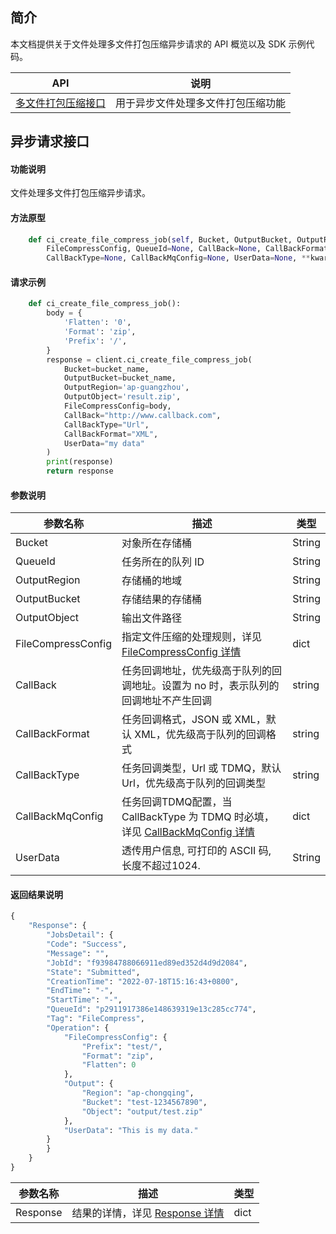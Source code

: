 
## 简介

本文档提供关于文件处理多文件打包压缩异步请求的 API 概览以及 SDK 示例代码。

| API  |	说明  |
|----|-----|
| [多文件打包压缩接口](https://cloud.tencent.com/document/product/436/83112)  |       用于异步文件处理多文件打包压缩功能  |



## 异步请求接口

#### 功能说明

文件处理多文件打包压缩异步请求。

#### 方法原型

```py
    def ci_create_file_compress_job(self, Bucket, OutputBucket, OutputRegion, OutputObject,
        FileCompressConfig, QueueId=None, CallBack=None, CallBackFormat=None,
        CallBackType=None, CallBackMqConfig=None, UserData=None, **kwargs)
```

#### 请求示例

```py
    def ci_create_file_compress_job():
        body = {
            'Flatten': '0',
            'Format': 'zip',
            'Prefix': '/',
        }
        response = client.ci_create_file_compress_job(
            Bucket=bucket_name,
            OutputBucket=bucket_name,
            OutputRegion='ap-guangzhou',
            OutputObject='result.zip',
            FileCompressConfig=body,
            CallBack="http://www.callback.com",
            CallBackType="Url",
            CallBackFormat="XML",
            UserData="my data"
        )
        print(response)
        return response
```

#### 参数说明


| 参数名称            | 描述                                                         | 类型   |
| ------------------- | ------------------------------------------------------------ | ------ |
| Bucket              | 对象所在存储桶                                               | String |
| QueueId   | 任务所在的队列 ID                      | String    |
| OutputRegion      | 存储桶的地域                     | String |
| OutputBucket      | 存储结果的存储桶                  | String |
| OutputObject      | 输出文件路径                   | String |
| FileCompressConfig             | 指定文件压缩的处理规则，详见 [FileCompressConfig 详情](https://cloud.tencent.com/document/product/436/83112#.E8.AF.B7.E6.B1.82) | dict |
| CallBack          | 任务回调地址，优先级高于队列的回调地址。设置为 no 时，表示队列的回调地址不产生回调 | string    |
| CallBackFormat    | 任务回调格式，JSON 或 XML，默认 XML，优先级高于队列的回调格式 | string    |
| CallBackType      | 任务回调类型，Url 或 TDMQ，默认 Url，优先级高于队列的回调类型 | string    |
| CallBackMqConfig   | 任务回调TDMQ配置，当 CallBackType 为 TDMQ 时必填，详见 [CallBackMqConfig 详情](https://cloud.tencent.com/document/product/460/78927#CallBackMqConfig) | dict    |
| UserData                | 透传用户信息, 可打印的 ASCII 码, 长度不超过1024. | String    |

#### 返回结果说明

```py
{
    "Response": {
        "JobsDetail": {
        "Code": "Success",
        "Message": "",
        "JobId": "f93984788066911ed89ed352d4d9d2084",
        "State": "Submitted",
        "CreationTime": "2022-07-18T15:16:43+0800",
        "EndTime": "-",
        "StartTime": "-",
        "QueueId": "p2911917386e148639319e13c285cc774",
        "Tag": "FileCompress",
        "Operation": {
            "FileCompressConfig": {
                "Prefix": "test/",
                "Format": "zip",
                "Flatten": 0
            },
            "Output": {
                "Region": "ap-chongqing",
                "Bucket": "test-1234567890",
                "Object": "output/test.zip"
            },
            "UserData": "This is my data."
        }
        }
    }
}

```

| 参数名称   | 描述           | 类型      |
| ---------- | -------------- | --------- |
| Response | 结果的详情，详见 [Response 详情](https://cloud.tencent.com/document/product/436/83112#.E5.93.8D.E5.BA.94) | dict |
